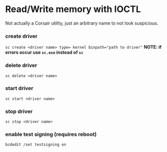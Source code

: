 # Read/Write memory with IOCTL

Not actually a Corsair utility, just an arbitrary name to not look suspicious.

### create driver
`sc create <driver name> type= kernel binpath="path to driver"`
**NOTE: if errors occur use `sc.exe` instead of `sc`**

### delete driver
`sc delete <driver name>`

### start driver
`sc start <driver name>`

### stop driver
`sc stop <driver name>`

### enable test signing (requires reboot)
`bcdedit /set testsigning on`
